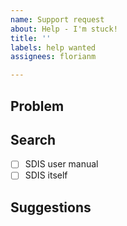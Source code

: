 ```yaml
---
name: Support request
about: Help - I'm stuck!
title: ''
labels: help wanted
assignees: florianm

---
```


## Problem
<!-- What are you trying to do? -->

## Search
<!-- Where did you look for help? -->
- [ ] SDIS user manual
- [ ] SDIS itself

## Suggestions
<!-- What is unintuitive? Where should we add or improve labels, guidance, documentation, tutorials? -->
